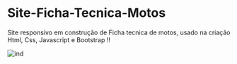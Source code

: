 # Site-Ficha-Tecnica-Motos
Site responsivo em construção de Ficha tecnica de motos, usado na criação Html, Css, Javascript e Bootstrap !!
<br>

![ind](https://user-images.githubusercontent.com/48594322/80325355-3d23de00-880b-11ea-9139-b35cea4afcdf.png)
